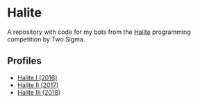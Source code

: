 # Halite
A repository with code for my bots from the [Halite](https://halite.io) programming competition by Two Sigma.

## Profiles
* [Halite I (2016)](https://2016.halite.io/user.html?userID=4845)
* [Halite II (2017)](https://2017.halite.io/user/?user_id=1582)
* [Halite III (2018)](https://halite.io/user/?user_id=1010)
